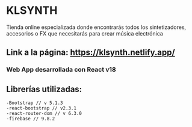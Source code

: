 # KLSYNTH

Tienda online especializada donde encontrarás todos los sintetizadores, accesorios o FX que necesitarás para crear música electrónica

## Link a la página: https://klsynth.netlify.app/

### Web App desarrollada con React v18

## Librerías utilizadas:

    -Bootstrap // v 5.1.3
    -react-bootstrap // v2.3.1
    -react-router-dom // v 6.3.0
    -firebase // 9.8.2
